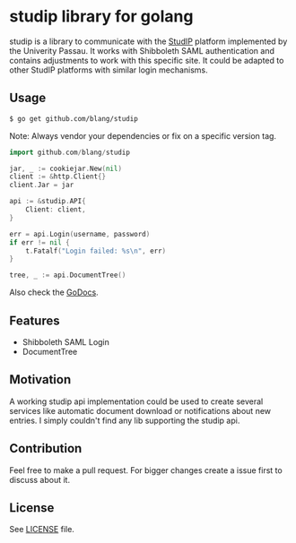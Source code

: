studip library for golang 
======

studip is a library to communicate with the [StudIP](http://www.studip.de/) platform implemented by the Univerity Passau. It works with Shibboleth SAML authentication and contains adjustments to work with this specific site. It could be adapted to other StudIP platforms with similar login mechanisms.

Usage
-----
```bash
$ go get github.com/blang/studip
```
Note: Always vendor your dependencies or fix on a specific version tag.

```go
import github.com/blang/studip

jar, _ := cookiejar.New(nil)
client := &http.Client{}
client.Jar = jar

api := &studip.API{
    Client: client,
}

err = api.Login(username, password)
if err != nil {
    t.Fatalf("Login failed: %s\n", err)
}

tree, _ := api.DocumentTree()
```

Also check the [GoDocs](http://godoc.org/github.com/blang/studip).

Features
-----

- Shibboleth SAML Login
- DocumentTree

Motivation
-----

A working studip api implementation could be used to create several services like automatic document download or notifications about new entries.
I simply couldn't find any lib supporting the studip api. 

Contribution
-----

Feel free to make a pull request. For bigger changes create a issue first to discuss about it.


License
-----

See [LICENSE](LICENSE) file.
